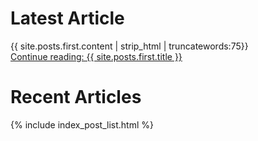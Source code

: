 <h1>Latest Article</h1>

{{ site.posts.first.content | strip_html | truncatewords:75}}  \
<a href="{{ site.posts.first.url }}">Continue reading: {{ site.posts.first.title }}</a>

<h1>Recent Articles</h1>
{% include index_post_list.html %}
